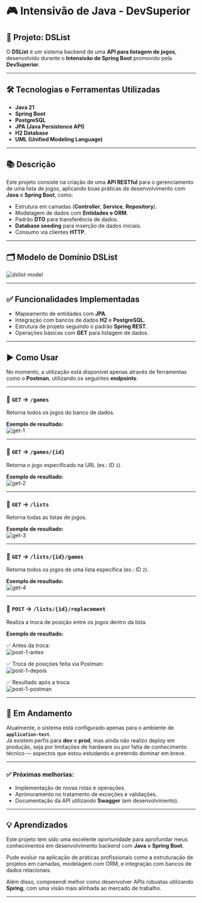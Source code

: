 # 🎮 Intensivão de Java - DevSuperior

## 🚀 Projeto: DSList

O **DSList** é um sistema backend de uma **API para listagem de jogos**, desenvolvido durante o **Intensivão de Spring Boot** promovido pela **DevSuperior**.

---

## 🛠️ Tecnologias e Ferramentas Utilizadas

- **Java 21**  
- **Spring Boot**  
- **PostgreSQL**  
- **JPA (Java Persistence API)**  
- **H2 Database**  
- **UML (Unified Modeling Language)**  

---

## 📚 Descrição

Este projeto consiste na criação de uma **API RESTful** para o gerenciamento de uma lista de jogos, aplicando boas práticas de desenvolvimento com **Java** e **Spring Boot**, como:

- Estrutura em camadas (**Controller**, **Service**, **Repository**).  
- Modelagem de dados com **Entidades e ORM**.  
- Padrão **DTO** para transferência de dados.  
- **Database seeding** para inserção de dados iniciais.  
- Consumo via clientes **HTTP**.

---

## 🗂️ Modelo de Domínio DSList

![dslist-model](https://github.com/user-attachments/assets/d4b3d35e-e408-41eb-a565-e899af3430ee)

---

## ✅ Funcionalidades Implementadas

- Mapeamento de entidades com **JPA**.  
- Integração com bancos de dados **H2** e **PostgreSQL**.  
- Estrutura de projeto seguindo o padrão **Spring REST**.  
- Operações básicas com **GET** para listagem de dados.

---

## ▶️ Como Usar

No momento, a utilização está disponível apenas através de ferramentas como o **Postman**, utilizando os seguintes **endpoints**:

---

### 🔹 `GET` → `/games`  
Retorna todos os jogos do banco de dados.

**Exemplo de resultado:**  
![get-1](https://github.com/user-attachments/assets/076f0e7a-9822-4715-9a45-7a29cfb41bb4)

---

### 🔹 `GET` → `/games/{id}`  
Retorna o jogo especificado na URL (ex.: ID `1`).

**Exemplo de resultado:**  
![get-2](https://github.com/user-attachments/assets/188a4dae-331c-4064-9a96-2c75ad435a63)

---

### 🔹 `GET` → `/lists`  
Retorna todas as listas de jogos.

**Exemplo de resultado:**  
![get-3](https://github.com/user-attachments/assets/f93242e4-8f1b-4ec9-90d3-866f789a5a15)

---

### 🔹 `GET` → `/lists/{id}/games`  
Retorna todos os jogos de uma lista específica (ex.: ID `2`).

**Exemplo de resultado:**  
![get-4](https://github.com/user-attachments/assets/b2bb073b-c16b-4e18-b6cf-140b6f8f07c2)

---

### 🔹 `POST` → `/lists/{id}/replacement`  
Realiza a troca de posição entre os jogos dentro da lista.

**Exemplo de resultado:**  

✅ Antes da troca:  
![post-1-antes](https://github.com/user-attachments/assets/ccbf2297-dd86-414f-b202-e963ecb11ffe)

✅ Troca de posições feita via Postman:  
![post-1-depois](https://github.com/user-attachments/assets/3d7f71cc-cf42-4981-a6cf-32b26fe9c7cf)

✅ Resultado após a troca:  
![post-1-postman](https://github.com/user-attachments/assets/cec4f12e-8f18-43d9-ab14-c127ffaf4a7b)

---



## 🚧 Em Andamento

Atualmente, o sistema está configurado apenas para o ambiente de **`application-test`**.  
Já existem perfis para **dev** e **prod**, mas ainda não realizo deploy em produção, seja por limitações de hardware ou por falta de conhecimento técnico — aspectos que estou estudando e pretendo dominar em breve.

---

### ✅ Próximas melhorias:

- Implementação de novas rotas e operações.
- Aprimoramento no tratamento de exceções e validações.
- Documentação da API utilizando **Swagger** (em desenvolvimento).

---


## 💡 Aprendizados

Este projeto tem sido uma excelente oportunidade para aprofundar meus conhecimentos em desenvolvimento backend com **Java** e **Spring Boot**.  

Pude evoluir na aplicação de práticas profissionais como a estruturação de projetos em camadas, modelagem com ORM, e integração com bancos de dados relacionais.  

Além disso, compreendi melhor como desenvolver APIs robustas utilizando **Spring**, com uma visão mais alinhada ao mercado de trabalho.

---

